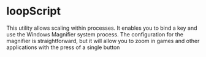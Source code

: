 # loopScript
This utility allows scaling within processes. It enables you to bind a key and use the Windows Magnifier system process. The configuration for the magnifier is straightforward, but it will allow you to zoom in games and other applications with the press of a single button

